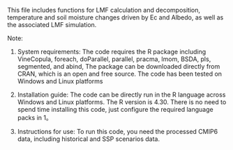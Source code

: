 This file includes functions for LMF calculation and decomposition, temperature and soil moisture changes driven by Ec and Albedo, as well as the associated LMF simulation.

Note:
1. System requirements: 
The code requires the R package including VineCopula, foreach, doParallel, parallel, pracma, lmom, BSDA, pls, segmented, and abind, The package can be downloaded directly from CRAN, which is an open and free source.
The code has been tested on Windows and Linux platforms

2. Installation guide: 
The code can be directly run in the R language across Windows and Linux platforms. The R version is 4.30.
There is no need to spend time installing this code, just configure the required language packs in 1。

3. Instructions for use: 
To run this code, you need the processed CMIP6 data, including historical and SSP scenarios data. 


